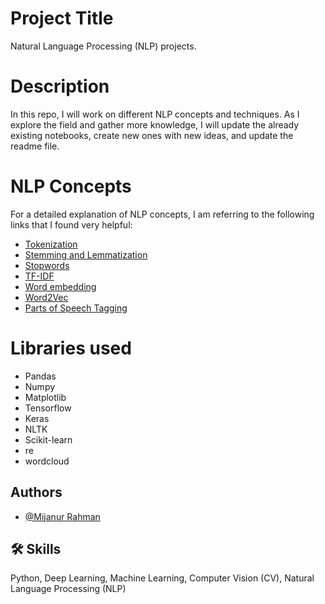 
# Project Title
Natural Language Processing (NLP) projects.
# Description
In this repo, I will work on different NLP concepts and techniques. As I explore the field and gather more knowledge, I will update the already existing notebooks, create new ones with new ideas, and update the readme file.

# NLP Concepts
For a detailed explanation of NLP concepts, I am referring to the following links that I found very helpful:
- [Tokenization](https://www.youtube.com/watch?v=6ZVf1jnEKGI&ab_channel=KrishNaik)
- [Stemming and Lemmatization](https://www.youtube.com/watch?v=HHAilAC3cXw)
- [Stopwords](https://www.youtube.com/watch?v=vUPAOU2NPls)
- [TF-IDF](https://www.youtube.com/watch?v=ATK6fm3cYfI&ab_channel=codebasics)
- [Word embedding](https://ruder.io/word-embeddings-1/index.html)
- [Word2Vec](https://jalammar.github.io/illustrated-word2vec/)
- [Parts of Speech Tagging](https://www.youtube.com/watch?v=gdHWoQWZGkk)


# Libraries used
* Pandas
* Numpy 
* Matplotlib
* Tensorflow
* Keras
* NLTK
* Scikit-learn
* re
* wordcloud

## Authors
- [@Mijanur Rahman](https://www.github.com/mijanr)

## 🛠 Skills
Python, Deep Learning, Machine Learning, Computer Vision (CV), Natural Language Processing (NLP)